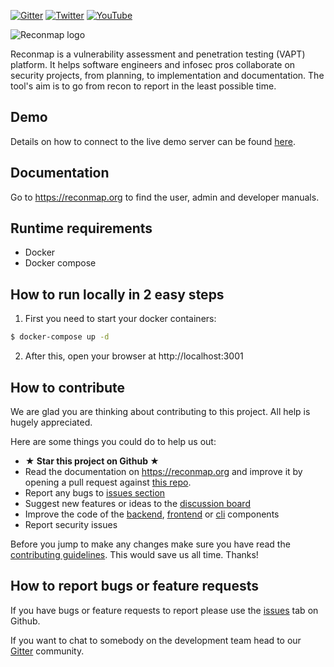 [![Gitter](https://badges.gitter.im/reconmap/community.svg)](https://gitter.im/reconmap/community?utm_source=badge&utm_medium=badge&utm_campaign=pr-badge)
[![Twitter](https://img.shields.io/twitter/follow/reconmap?style=social&logo=twitter&style=flat)](https://twitter.com/reconmap)
[![YouTube](https://img.shields.io/static/v1?label=YouTube&message=Subscribe&color=red&style=flat&logo=youtube)](https://www.youtube.com/reconmap)

![Reconmap logo](https://pasteall.org/media/4/7/4780c30723f90cfd56ec0d056555b7e6.png)

Reconmap is a vulnerability assessment and penetration testing (VAPT) platform. It helps software engineers and infosec pros collaborate on security projects, from planning, to implementation and documentation. The tool's aim is to go from recon to report in the least possible time.

## Demo

Details on how to connect to the live demo server can be found [here](https://reconmap.org/live-demo.html).

## Documentation

Go to https://reconmap.org to find the user, admin and developer manuals.

## Runtime requirements

- Docker
- Docker compose

## How to run locally in 2 easy steps

1. First you need to start your docker containers:

```sh
$ docker-compose up -d
```

2. After this, open your browser at http://localhost:3001

## How to contribute

We are glad you are thinking about contributing to this project. All help is hugely appreciated.

Here are some things you could do to help us out:

- **★ Star this project on Github ★**
- Read the documentation on https://reconmap.org and improve it by opening a pull request against [this repo](https://github.com/reconmap/website-org).
- Report any bugs to [issues section](https://github.com/reconmap/reconmap/issues)
- Suggest new features or ideas to the [discussion board](https://github.com/reconmap/reconmap/discussions)
- Improve the code of the [backend](https://github.com/reconmap/rest-api), [frontend](https://github.com/reconmap/web-client) or [cli](https://github.com/reconmap/cli) components
- Report security issues

Before you jump to make any changes make sure you have read the [contributing guidelines](CONTRIBUTING.md). This would save us all time. Thanks!

## How to report bugs or feature requests

If you have bugs or feature requests to report please use the [issues](https://github.com/reconmap/reconmap/issues)
tab on Github.

If you want to chat to somebody on the development team head to our [Gitter](https://gitter.im/reconmap/community)
community.
